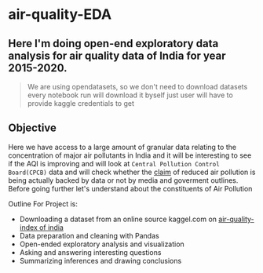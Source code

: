 # air-quality-EDA
## Here I'm doing open-end exploratory data analysis for air quality data of India for year 2015-2020.
> We are using opendatasets, so we don't need to download datasets every notebook run will download it byself just user will have to provide kaggle credentials to get
## Objective

Here we have access to a large amount of granular data relating to the  concentration of major air pollutants in India and it will be interesting to see if the AQI is improving and will look at `Central Pollution Control Board(CPCB)` data and will check whether the [claim](https://www.livemint.com/news/india/95-out-of-131-cities-show-improvement-in-air-quality-govt-data-11662611900744.html) of reduced air pollution is being actually backed by data or not by media and goverment outlines. Before going further let's understand about the constituents of Air Pollution




Outline For Project is:

- Downloading a dataset from an online source kaggel.com on [air-quality-index  of india](https://www.kaggle.com/datasets/rohanrao/air-quality-data-in-india)
- Data preparation and cleaning with Pandas
- Open-ended exploratory analysis and visualization
- Asking and answering interesting questions
- Summarizing inferences and drawing conclusions
